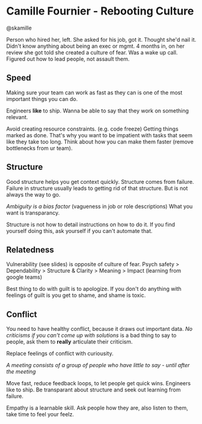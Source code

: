 # Camille Fournier - Rebooting Culture
@skamille

Person who hired her, left.
She asked for his job, got it. Thought she'd nail it.
Didn't know anything about being an exec or mgmt.
4 months in, on her review she got told she created a culture of fear.
Was a wake up call. Figured out how to lead people, not assault them.

## Speed
Making sure your team can work as fast as they can is one of the most important things you can do.

Engineers **like** to ship. Wanna be able to say that they work on something relevant.

Avoid creating resource constraints.
(e.g. code freeze) Getting things marked as done.
That's why you want to be impatient with tasks that seem like they take too long.
Think about how you can make them faster (remove bottlenecks from ur team).

## Structure
Good structure helps you get context quickly.
Structure comes from failure.
Failure in structure usually leads to getting rid of that structure. But is not always the way to go.

_Ambiguity is a bias factor_ (vagueness in job or role descriptions)
What you want is transparancy.

Structure is not how to detail instructions on how to do it.
If you find yourself doing this, ask yourself if you can't automate that.

## Relatedness
Vulnerability (see slides) is opposite of culture of fear.
Psych safety > Dependability > Structure & Clarity > Meaning > Impact (learning from google teams)

Best thing to do with guilt is to apologize.
If you don't do anything with feelings of guilt is you get to shame, and shame is toxic.

## Conflict
You need to have healthy conflict, because it draws out important data.
_No criticisms if you can't come up with solutions_ is a bad thing to say to people, ask them to **really** articulate their criticism.

Replace feelings of conflict with curiousity.

_A meeting consists of a group of people who have little to say - until after the meeting_

Move fast, reduce feedback loops, to let people get quick wins. Engineers like to ship.
Be transparant about structure and seek out learning from failure.

Empathy is a learnable skill.
Ask people how they are, also listen to them, take time to feel your feelz.